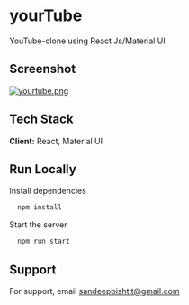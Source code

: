 
# yourTube

YouTube-clone using React Js/Material UI


## Screenshot

[![yourtube.png](https://i.postimg.cc/J7FRpkSP/yourtube.png)](https://postimg.cc/MXykTv6Q)

  
## Tech Stack

**Client:** React, Material UI



  
## Run Locally


Install dependencies

```bash
  npm install
```

Start the server

```bash
  npm run start
```

  
## Support

For support, email sandeepbishtit@gmail.com
